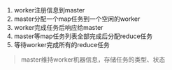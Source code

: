 1. worker注册信息到master
2. master分配一个map任务到一个空闲的worker
3. worker完成任务后响应给master
4. master等map任务列表全部完成后分配reduce任务
5. 等待worker完成所有的reduce任务

> master维持worker机器信息，存储任务的类型、状态